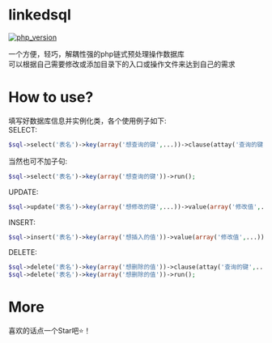 # linkedsql
[![php_version](https://img.shields.io/badge/php_version-%3E5.3-blue)](https://www.php.net/downloads)

一个方便，轻巧，解耦性强的php链式预处理操作数据库  
可以根据自己需要修改或添加目录下的入口或操作文件来达到自己的需求
# How to use?
填写好数据库信息并实例化类，各个使用例子如下:  
SELECT:  
```php
$sql->select('表名')->key(array('想查询的键',...))->clause(attay('查询的键',...))->bind(array('绑定查询值',...))->run();  
```
当然也可不加子句:
```php
$sql->select('表名')->key(array('想查询的键'))->run(); 
```
UPDATE:  
```php
$sql->update('表名')->key(array('想修改的键',...))->value(array('修改值',...))->clause(attay('查询的键',...))->bind(array('绑定查询值',...))->run();
```
INSERT:  
```php
$sql->insert('表名')->key(array('想插入的值'))->value(array('修改值',...))->run();  
```
DELETE:  
```php
$sql->delete('表名')->key(array('想删除的值'))->clause(attay('查询的键',...))->bind(array('绑定值',...))->run();  
$sql->delete('表名')->key(array('想删除的值'))->run();  
```
# More
喜欢的话点一个Star吧⭐！
